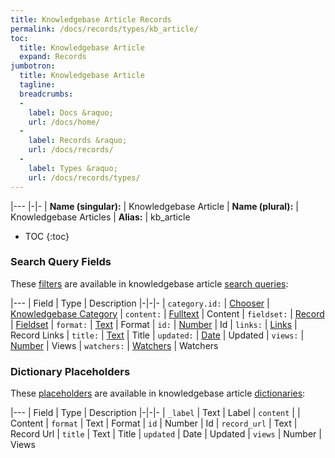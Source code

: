 ```yaml
---
title: Knowledgebase Article Records
permalink: /docs/records/types/kb_article/
toc:
  title: Knowledgebase Article
  expand: Records
jumbotron:
  title: Knowledgebase Article
  tagline: 
  breadcrumbs:
  -
    label: Docs &raquo;
    url: /docs/home/
  -
    label: Records &raquo;
    url: /docs/records/
  -
    label: Types &raquo;
    url: /docs/records/types/
---
```


|---
|-|-
| **Name (singular):** | Knowledgebase Article
| **Name (plural):** | Knowledgebase Articles
| **Alias:** | kb_article

* TOC
{:toc}

### Search Query Fields

These [filters](/docs/search/filters/) are available in knowledgebase article [search queries](/docs/search/):

|---
| Field | Type | Description
|-|-|-
| `category.id:` | [Chooser](/docs/search/filters/choosers/) | [Knowledgebase Category](/docs/records/types/kb_category/)
| `content:` | [Fulltext](/docs/search/filters/fulltext/) | Content
| `fieldset:` | [Record](/docs/search/deep-search/) | [Fieldset](/docs/records/types/custom_fieldset/)
| `format:` | [Text](/docs/search/filters/text/) | Format
| `id:` | [Number](/docs/search/filters/numbers/) | Id
| `links:` | [Links](/docs/search/filters/links/) | Record Links
| `title:` | [Text](/docs/search/filters/text/) | Title
| `updated:` | [Date](/docs/search/filters/dates/) | Updated
| `views:` | [Number](/docs/search/filters/numbers/) | Views
| `watchers:` | [Watchers](/docs/search/filters/watchers/) | Watchers

### Dictionary Placeholders

These [placeholders](/docs/bots/scripting/placeholders/) are available in knowledgebase article [dictionaries](/docs/bots/behaviors/dictionaries/):

|---
| Field | Type | Description
|-|-|-
| `_label` | Text | Label
| `content` |  | Content
| `format` | Text | Format
| `id` | Number | Id
| `record_url` | Text | Record Url
| `title` | Text | Title
| `updated` | Date | Updated
| `views` | Number | Views
